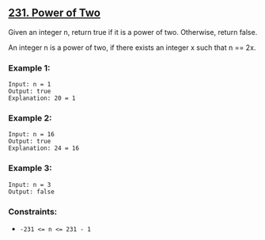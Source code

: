 ## [231. Power of Two](https://leetcode.com/problems/power-of-two/)

Given an integer n, return true if it is a power of two. Otherwise, return false.

An integer n is a power of two, if there exists an integer x such that n == 2x.

### Example 1:

```
Input: n = 1
Output: true
Explanation: 20 = 1
```

### Example 2:

```
Input: n = 16
Output: true
Explanation: 24 = 16
```

### Example 3:

```
Input: n = 3
Output: false
```

### Constraints:

- `-231 <= n <= 231 - 1`